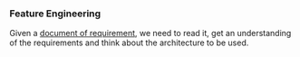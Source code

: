 ### Feature Engineering
Given a [document of requirement](https://github.com/venu-shastri/sapient-dotnet-core-knowledge-repo/blob/main/FeatureMesh_Functional_requirement.docx), we need to read it, get an understanding of the requirements and think about the architecture to be used.